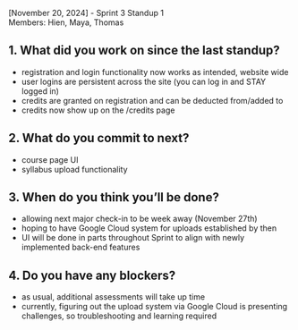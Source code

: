 [November 20, 2024] - Sprint 3 Standup 1 <br>
Members: Hien, Maya, Thomas <br>

## 1. What did you work on since the last standup?
- registration and login functionality now works as intended, website wide <br>
- user logins are persistent across the site (you can log in and STAY logged in) <br>
- credits are granted on registration and can be deducted from/added to <br>
- credits now show up on the /credits page <br>

## 2. What do you commit to next?
- course page UI <br>
- syllabus upload functionality <br>

## 3. When do you think you’ll be done?
- allowing next major check-in to be week away (November 27th) <br>
- hoping to have Google Cloud system for uploads established by then <br>
- UI will be done in parts throughout Sprint to align with newly implemented back-end features <br>

## 4. Do you have any blockers?
- as usual, additional assessments will take up time <br>
- currently, figuring out the upload system via Google Cloud is presenting challenges, so troubleshooting and learning required <br>

